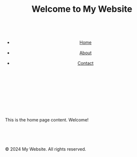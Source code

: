 <!DOCTYPE html>
<html lang="en">
<head>
    <meta charset="UTF-8">
    <meta name="viewport" content="width=device-width, initial-scale=1.0">
    <title>Home Page</title>
</head>
<body>
    <header>
        <h1>Welcome to My Website</h1>
        <nav>
            <ul>
                <li><a href="index.html">Home</a></li>
                <li><a href="about.html">About</a></li>
                <li><a href="contact.html">Contact</a></li>
            </ul>
        </nav>
    </header>
    <main>
        <p>This is the home page content. Welcome!</p>
    </main>
    <footer>
        <p>&copy; 2024 My Website. All rights reserved.</p>
    </footer>
</body>
</html>
